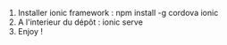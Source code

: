 1. Installer ionic framework : npm install -g cordova ionic
2. A l'interieur du dépôt : ionic serve
3. Enjoy !
